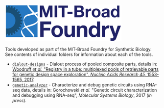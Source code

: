 <img src="foundry-logo.png" height="120px"/>

Tools developed as part of the MIT-Broad Foundry for Synthetic Biology. See contents of individual folders for information about each of the tools.

- [`dialout-designs`](dialout-designs/) - Dialout process of pooled composite parts, details in: [Woodruff _et al._ "Registry in a tube: multiplexed pools of retrievable parts for genetic design space exploration", _Nucleic Acids Research_ *45*, 1553-1565, 2017](http://nar.oxfordjournals.org/content/early/2016/12/21/nar.gkw1226.full).
- [`genetic-analyzer`](genetic-analyzer/) - Characterize and debug genetic circuits using RNA-seq data, details in: Gorochowski _et al._ "Genetic circuit characterization and debugging using RNA-seq", _Molecular Systems Biology_, 2017 (_in press_).
